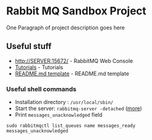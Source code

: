 # Rabbit MQ Sandbox Project

One Paragraph of project description goes here

## Useful stuff
* [http://SERVER:15672/](http://localhost:15672/#/) - RabbitMQ Web Console
* [Tutorials](https://www.rabbitmq.com/getstarted.html) - Tutorials
* [README.md template](https://gist.github.com/Jiriik/ab49a50c09d654ca6bb794b31c36cd6e) - README.md template

### Useful shell commands
* Installation directory : `/usr/local/sbin/`
* Start the server: `rabbitmq-server -detached` ([more](https://www.rabbitmq.com/install-standalone-mac.html))
* Print `messages_unacknowledged` field
```
sudo rabbitmqctl list_queues name messages_ready messages_unacknowledged
```


